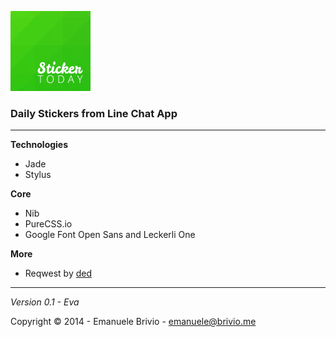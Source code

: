 ![sticker today](https://raw.githubusercontent.com/emanuelebrivio/sticker.today/gh-pages/static/img/sticker-today.png)

### Daily Stickers from Line Chat App ###

---

**Technologies**
- Jade
- Stylus

**Core**
- Nib
- PureCSS.io
- Google Font Open Sans and Leckerli One

**More**
- Reqwest by [ded](https://github.com/ded/Reqwest)

---

*Version 0.1 - Eva*

Copyright © 2014 - Emanuele Brivio - [emanuele@brivio.me](mailto:emanuele@brivio.me)
